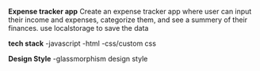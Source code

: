 **Expense tracker app**
Create an expense tracker app where user can input their income and expenses, categorize them, and see a summery of their finances. use localstorage to save the data

**tech stack**
-javascript
-html
-css/custom css

**Design Style**
-glassmorphism design style
